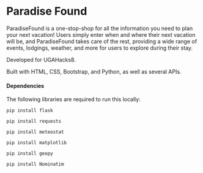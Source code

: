 # Paradise Found

ParadiseFound is a one-stop-shop for all the information you need to plan your next vacation! Users simply enter when and where their next vacation will be, and ParadiseFound takes care of the rest, providing a wide range of events, lodgings, weather, and more for users to explore during their stay.

Developed for UGAHacks8.

Built with HTML, CSS, Bootstrap, and Python, as well as several APIs.

#### Dependencies

The following libraries are required to run this locally:

`pip install flask`

`pip install requests`

`pip install meteostat`

`pip install matplotlib`

`pip install geopy`

`pip install Nominatim`
